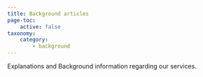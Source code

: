 ```yaml
---
title: Background articles
page-toc:
    active: false
taxonomy:
    category:
        - background
---
```


Explanations and Background information regarding our services.
